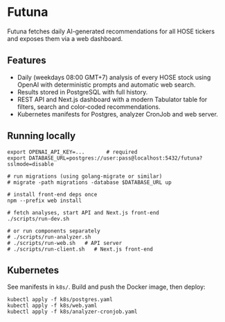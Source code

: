 # Futuna

Futuna fetches daily AI-generated recommendations for all HOSE tickers and exposes them via a web dashboard.

## Features
* Daily (weekdays 08:00 GMT+7) analysis of every HOSE stock using OpenAI with deterministic prompts and automatic web search.
* Results stored in PostgreSQL with full history.
* REST API and Next.js dashboard with a modern Tabulator table for filters, search and color‑coded recommendations.
* Kubernetes manifests for Postgres, analyzer CronJob and web server.

## Running locally
```
export OPENAI_API_KEY=...       # required
export DATABASE_URL=postgres://user:pass@localhost:5432/futuna?sslmode=disable

# run migrations (using golang-migrate or similar)
# migrate -path migrations -database $DATABASE_URL up

# install front-end deps once
npm --prefix web install

# fetch analyses, start API and Next.js front-end
./scripts/run-dev.sh

# or run components separately
# ./scripts/run-analyzer.sh
# ./scripts/run-web.sh   # API server
# ./scripts/run-client.sh   # Next.js front-end
```

## Kubernetes
See manifests in `k8s/`. Build and push the Docker image, then deploy:
```
kubectl apply -f k8s/postgres.yaml
kubectl apply -f k8s/web.yaml
kubectl apply -f k8s/analyzer-cronjob.yaml
```
